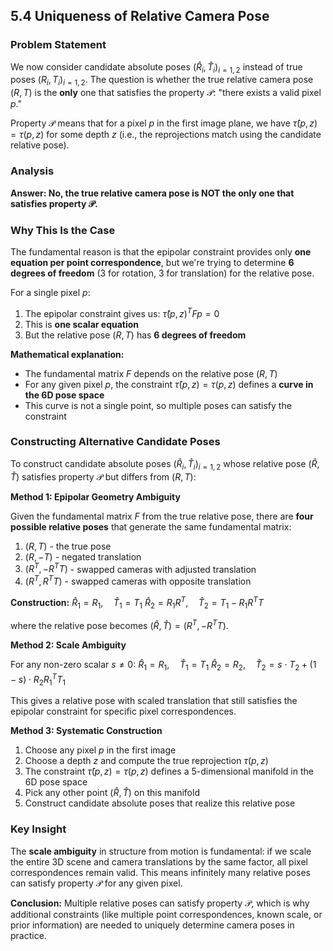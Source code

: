 
## 5.4 Uniqueness of Relative Camera Pose

### Problem Statement

We now consider candidate absolute poses $(\hat{R}_i, \hat{T}_i)_{i=1,2}$ instead of true poses $(R_i, T_i)_{i=1,2}$. The question is whether the true relative camera pose $(R, T)$ is the **only** one that satisfies the property $\mathcal{P}$: "there exists a valid pixel $p$."

Property $\mathcal{P}$ means that for a pixel $p$ in the first image plane, we have $\hat{\tau}(p, z) = \tau(p, z)$ for some depth $z$ (i.e., the reprojections match using the candidate relative pose).

### Analysis

**Answer: No, the true relative camera pose is NOT the only one that satisfies property $\mathcal{P}$.**

### Why This Is the Case

The fundamental reason is that the epipolar constraint provides only **one equation per point correspondence**, but we're trying to determine **6 degrees of freedom** (3 for rotation, 3 for translation) for the relative pose.

For a single pixel $p$:
1. The epipolar constraint gives us: $\hat{\tau}(p, z)^T F p = 0$
2. This is **one scalar equation**
3. But the relative pose $(R, T)$ has **6 degrees of freedom**

**Mathematical explanation:**
- The fundamental matrix $F$ depends on the relative pose $(R, T)$
- For any given pixel $p$, the constraint $\hat{\tau}(p, z) = \tau(p, z)$ defines a **curve in the 6D pose space**
- This curve is not a single point, so multiple poses can satisfy the constraint

### Constructing Alternative Candidate Poses

To construct candidate absolute poses $(\hat{R}_i, \hat{T}_i)_{i=1,2}$ whose relative pose $(\hat{R}, \hat{T})$ satisfies property $\mathcal{P}$ but differs from $(R, T)$:

**Method 1: Epipolar Geometry Ambiguity**

Given the fundamental matrix $F$ from the true relative pose, there are **four possible relative poses** that generate the same fundamental matrix:
1. $(R, T)$ - the true pose
2. $(R, -T)$ - negated translation
3. $(R^T, -R^T T)$ - swapped cameras with adjusted translation
4. $(R^T, R^T T)$ - swapped cameras with opposite translation

**Construction:**
$\hat{R}_1 = R_1, \quad \hat{T}_1 = T_1$
$\hat{R}_2 = R_1 R^T, \quad \hat{T}_2 = T_1 - R_1 R^T T$

where the relative pose becomes $(\hat{R}, \hat{T}) = (R^T, -R^T T)$.

**Method 2: Scale Ambiguity**

For any non-zero scalar $s \neq 0$:
$\hat{R}_1 = R_1, \quad \hat{T}_1 = T_1$
$\hat{R}_2 = R_2, \quad \hat{T}_2 = s \cdot T_2 + (1-s) \cdot R_2 R_1^T T_1$

This gives a relative pose with scaled translation that still satisfies the epipolar constraint for specific pixel correspondences.

**Method 3: Systematic Construction**

1. Choose any pixel $p$ in the first image
2. Choose a depth $z$ and compute the true reprojection $\tau(p, z)$
3. The constraint $\hat{\tau}(p, z) = \tau(p, z)$ defines a 5-dimensional manifold in the 6D pose space
4. Pick any other point $(\hat{R}, \hat{T})$ on this manifold
5. Construct candidate absolute poses that realize this relative pose

### Key Insight

The **scale ambiguity** in structure from motion is fundamental: if we scale the entire 3D scene and camera translations by the same factor, all pixel correspondences remain valid. This means infinitely many relative poses can satisfy property $\mathcal{P}$ for any given pixel.

**Conclusion:** Multiple relative poses can satisfy property $\mathcal{P}$, which is why additional constraints (like multiple point correspondences, known scale, or prior information) are needed to uniquely determine camera poses in practice.
